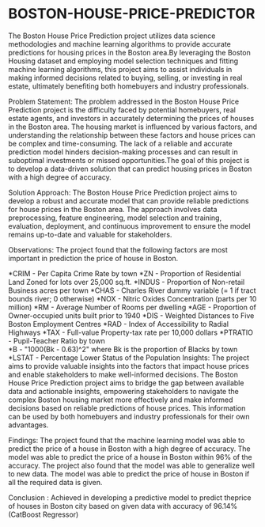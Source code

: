 # BOSTON-HOUSE-PRICE-PREDICTOR
The Boston House Price Prediction project utilizes data science methodologies and machine learning algorithms to provide accurate predictions for housing prices in the Boston area.By leveraging the Boston Housing dataset and employing model selection techniques and fitting machine learning algorithms, this project aims to assist individuals in making informed decisions related to buying, selling, or investing in real estate, ultimately benefiting both homebuyers and industry professionals.

Problem Statement:
The problem addressed in the Boston House Price Prediction project is the difficulty faced by potential homebuyers, real estate agents, and investors in accurately determining the prices of houses in the Boston area. The housing market is influenced by various factors, and understanding the relationship between these factors and house prices can be complex and time-consuming. The lack of a reliable and accurate prediction model hinders decision-making processes and can result in suboptimal investments or missed opportunities.The goal of this project is to develop a data-driven solution that can predict housing prices in Boston with a high degree of accuracy.

Solution Approach:
The Boston House Price Prediction project aims to develop a robust and accurate model that can provide reliable predictions for house prices in the Boston area. The approach involves data preprocessing, feature engineering, model selection and training, evaluation, deployment, and continuous improvement to ensure the model remains up-to-date and valuable for stakeholders.

Observations:
The project found that the following factors are most important in prediction the price of house in Boston.

*CRIM - Per Capita Crime Rate by town
*ZN - Proportion of Residential Land Zoned for lots over 25,000 sq.ft.
*INDUS - Proportion of Non-retail Business acres per town
*CHAS - Charles River dummy variable (= 1 if tract bounds river; 0 otherwise)
*NOX - Nitric Oxides Concentration (parts per 10 million)
*RM - Average Number of Rooms per dwelling
*AGE - Proportion of Owner-occupied units built prior to 1940
*DIS - Weighted Distances to Five Boston Employment Centres
*RAD - Index of Accessibility to Radial Highways
*TAX - Full-value Property-tax rate per 10,000 dollars
*PTRATIO - Pupil-Teacher Ratio by town\
*B - "1000(Bk - 0.63)^2" where Bk is the proportion of Blacks by town
*LSTAT - Percentage Lower Status of the Population
Insights:
The project aims to provide valuable insights into the factors that impact house prices and enable stakeholders to make well-informed decisions. The Boston House Price Prediction project aims to bridge the gap between available data and actionable insights, empowering stakeholders to navigate the complex Boston housing market more effectively and make informed decisions based on reliable predictions of house prices. This information can be used by both homebuyers and industry professionals for their own advantages.

Findings:
The project found that the machine learning model was able to predict the price of a house in Boston with a high degree of accuracy. The model was able to predict the price of a house in Boston within 96% of the accuracy. The project also found that the model was able to generalize well to new data. The model was able to predict the price of house in Boston if all the required data is given.

Conclusion :
Achieved in developing a predictive model to predict theprice of houses in Boston city based on given data with accuracy of 96.14% (CatBoost Regressor)
